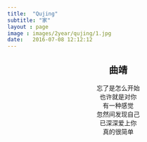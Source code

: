 ```yaml
---
title:  "Qujing"
subtitle: "家"
layout : page
image : images/2year/qujing/1.jpg
date:   2016-07-08 12:12:12
---
```

<section id="work" class="main style3 primary">
<div class="content">
		<header>
			<h2>曲靖</h2>
			<p>忘了是怎么开始<br>
				也许就是对你<br>
				有一种感觉<br>
				忽然间发现自己<br>
				已深深爱上你<br>
				真的很简单</p>
		</header>
		<div class="gallery">
			<article class="from-left">
				<a href="/images/2year/qujing/1.jpg" class="image fit"><img src="/images/2year/qujing/1.jpg" title="一张很神奇的合照" alt="" /></a>
			</article>
			<article class="from-right">
				<a href="/images/2year/qujing/2.jpg" class="image fit"><img src="/images/2year/qujing/2.jpg" title="妖娆的姿势" alt="" /></a>
			</article>
			<article class="from-left">
				<a href="/images/2year/qujing/3.jpg" class="image fit"><img src="/images/2year/qujing/3.jpg" title="蘑菇" alt="" /></a>
			</article>
			<article class="from-right">
				<a href="/images/2year/qujing/4.jpg" class="image fit"><img src="/images/2year/qujing/4.jpg" title="看不见我（为何那么萌）" alt="" /></a>
			</article>
			<article class="from-left">
				<a href="/images/2year/qujing/5.jpg" class="image fit"><img src="/images/2year/qujing/5.jpg" title="等我想想" alt="" /></a>
			</article>
			<article class="from-right">
				<a href="/images/2year/qujing/6.jpg" class="image fit"><img src="/images/2year/qujing/6.jpg" title="香" alt="" /></a>
			</article>
			<article class="from-left">
				<a href="/images/2year/qujing/7.jpg" class="image fit"><img src="/images/2year/qujing/7.jpg" title="神枪手" alt="" /></a>
			</article>
			<article class="from-right">
				<a href="/images/2year/qujing/8.jpg" class="image fit"><img src="/images/2year/qujing/8.jpg" title="好吃" alt="" /></a>
			</article>
			<article class="from-left">
				<a href="/images/2year/qujing/9.jpg" class="image fit"><img src="/images/2year/qujing/9.jpg" title="嘿嘿" alt="" /></a>
			</article>
			<article class="from-right">
				<a href="/images/2year/qujing/10.jpg" class="image fit"><img src="/images/2year/qujing/10.jpg" title="好奇girl" alt="" /></a>
			</article>
			<article class="from-left">
				<a href="/images/2year/qujing/11.jpg" class="image fit"><img src="/images/2year/qujing/11.jpg" title="展翅" alt="" /></a>
			</article>
			<article class="from-right">
				<a href="/images/2year/qujing/12.jpg" class="image fit"><img src="/images/2year/qujing/12.jpg" title="门内门外" alt="" /></a>
			</article>
			<article class="from-left">
				<a href="/images/2year/qujing/13.jpg" class="image fit"><img src="/images/2year/qujing/13.jpg" title="你是去找吃的么" alt="" /></a>
			</article>
			<article class="from-right">
				<a href="/images/2year/qujing/14.jpg" class="image fit"><img src="/images/2year/qujing/14.jpg" title="花" alt="" /></a>
			</article>
			<article class="from-left">
				<a href="/images/2year/qujing/15.jpg" class="image fit"><img src="/images/2year/qujing/15.jpg" title="带我走系列之曲靖" alt="" /></a>
			</article>
			<article class="from-right">
				<a href="/images/2year/qujing/16.jpg" class="image fit"><img src="/images/2year/qujing/16.jpg" title="再看我" alt="" /></a>
			</article>
		</div>
</div>
</section>